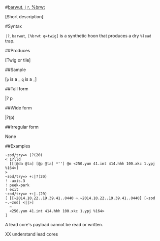 #[barwut, `|?`, %brwt](#brwt)

[Short description]

#Syntax

`|?`, `barwut`, `[%brwt q=twig]` is a synthetic hoon that produces a
dry `%lead` trap.

##Produces

[Twig or tile]

##Sample

[`p` is a _
`q` is a _]

##Tall form

|?  p

##Wide form

|?(p)

##Irregular form

None

##Examples


    ~zod/try=> |?(20)
    < 1?lld
      [[[@da @ta] [@p @ta] *''] @n <250.yum 41.int 414.hhh 100.xkc 1.ypj %164>]
    >
    ~zod/try=> +:|?(20)
    ! -axis.3
    ! peek-park
    ! exit
    ~zod/try=> +:|.(20)
    [ [[~2014.10.22..19.39.41..0440 ~.~2014.10.22..19.39.41..0440] [~zod ~.~zod] <||>]
      ~
      <250.yum 41.int 414.hhh 100.xkc 1.ypj %164>
    ]

A lead core's payload cannot be read or written.

XX understand lead cores
